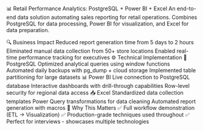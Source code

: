 📊 Retail Performance Analytics: PostgreSQL + Power BI + Excel
An end-to-end data solution automating sales reporting for retail operations. Combines PostgreSQL for data processing, Power BI for visualization, and Excel for data preparation.

🔍 Business Impact
Reduced report generation time from 5 days to 2 hours
Eliminated manual data collection from 50+ store locations
Enabled real-time performance tracking for executives
⚙️ Technical Implementation
🐘 PostgreSQL
Optimized analytical queries using window functions
Automated daily backups with pg_dump + cloud storage
Implemented table partitioning for large datasets
📊 Power BI
Live connection to PostgreSQL database
Interactive dashboards with drill-through capabilities
Row-level security for regional data access
📥 Excel
Standardized data collection templates
Power Query transformations for data cleaning
Automated report generation with macros
🎯 Why This Matters
✅ Full workflow demonstration (ETL → Visualization)
✅ Production-grade techniques used throughout
✅ Perfect for interviews - showcases multiple technologies
